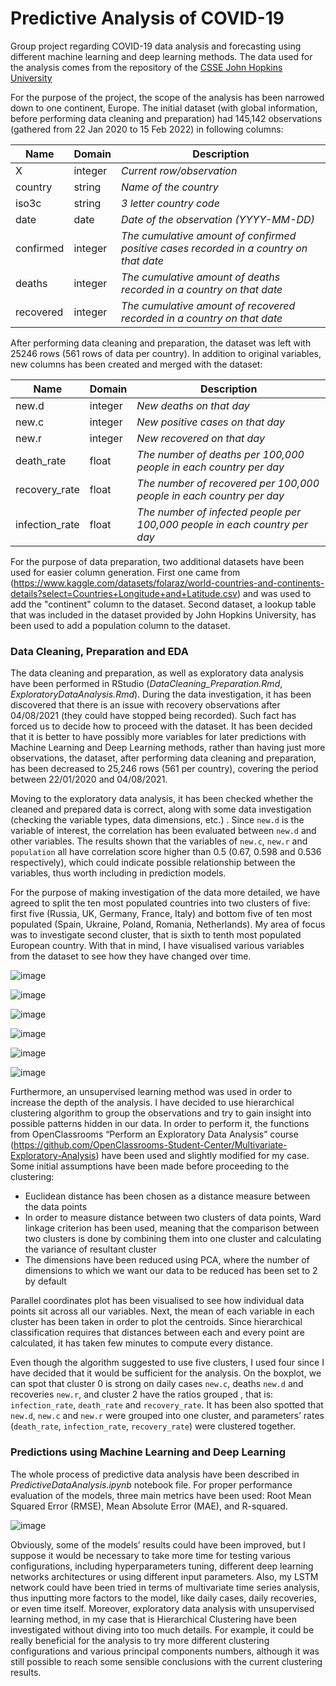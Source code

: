 # Predictive Analysis of COVID-19

Group project regarding COVID-19 data analysis and forecasting using different machine learning and deep learning methods. The data used for the analysis comes from the repository of the [CSSE John Hopkins University](https://github.com/CSSEGISandData/COVID-19) 

For the purpose of the project, the scope of the analysis has been narrowed down to one continent, Europe. The initial dataset (with global information, before performing data cleaning and preparation) had 145,142 observations (gathered from 22 Jan 2020 to 15 Feb 2022) in following columns:

| Name | Domain | Description |
|------|--------|-------------|
| X | integer | *Current row/observation* |
| country | string | *Name of the country* |
| iso3c | string | *3 letter country code* |
| date | date | *Date of the observation (YYYY-MM-DD)* |
| confirmed | integer | *The cumulative amount of confirmed positive cases recorded in a country on that date* |
| deaths | integer | *The cumulative amount of deaths recorded in a country on that date* |
| recovered | integer | *The cumulative amount of recovered recorded in a country on that date* |

After performing data cleaning and preparation, the dataset was left with 25246 rows (561 rows of data per country). In addition to original variables, new columns has been created and merged with the dataset:


| Name | Domain | Description |
|------|--------|-------------|
| new.d | integer | *New deaths on that day* |
| new.c | integer | *New positive cases on that day* |
| new.r | integer | *New recovered on that day* |
| death_rate | float | *The number of deaths per 100,000 people in each country per day* |
| recovery_rate | float | *The number of recovered per 100,000 people in each country per day* |
| infection_rate | float | *The number of infected people per 100,000 people in each country per day* |

For the purpose of data preparation, two additional datasets have been used for easier column generation. First one came from (https://www.kaggle.com/datasets/folaraz/world-countries-and-continents-details?select=Countries+Longitude+and+Latitude.csv) and was used to add the "continent" column to the dataset. 
Second dataset, a lookup table that was included in the dataset provided by John Hopkins University, has been used to add a population column to the dataset.


### Data Cleaning, Preparation and EDA
The data cleaning and preparation, as well as exploratory data analysis have been performed in RStudio (*DataCleaning_Preparation.Rmd*, *ExploratoryDataAnalysis.Rmd*).
During the data investigation, it has been discovered that there is an issue with recovery observations after 04/08/2021 (they could have stopped being recorded). Such fact has forced us to decide how to proceed with the dataset.
It has been decided that it is better to have possibly more variables for later predictions with Machine Learning and Deep Learning methods, rather than having just more
observations, the dataset, after performing data cleaning and preparation, has been decreased to 25,246 rows (561 per country), covering the period between 22/01/2020 and 04/08/2021.


Moving to the exploratory data analysis, it has been checked whether the cleaned and prepared data is correct, along with some data investigation (checking the variable types, data dimensions, etc.) . Since `new.d` is the variable of interest, the correlation has been evaluated between `new.d` and other
variables. The results shown that the variables of `new.c`, `new.r` and `population` all have correlation score higher than 0.5 (0.67, 0.598 and 0.536 respectively), which could indicate possible relationship between the variables, thus worth including in prediction models.

For the purpose of making investigation of the data more detailed, we have agreed to split the ten most populated countries into two clusters of five: first five (Russia, UK, Germany, France, Italy) and bottom five of ten most populated (Spain, Ukraine, Poland, Romania, Netherlands).
My area of focus was to investigate second cluster, that is sixth to tenth most populated European country. With that in mind, I have visualised various variables from the dataset to see how they have changed over time.

![image](https://user-images.githubusercontent.com/96207926/194916186-de228a5f-f2cc-406e-9d34-478d0d4f7028.png)

![image](https://user-images.githubusercontent.com/96207926/194916256-3c478dc9-716e-4c23-ad6f-2aae290b7c16.png)

![image](https://user-images.githubusercontent.com/96207926/194916319-7b3e73dd-5ea7-452d-8bd2-b3d056a4b068.png)

![image](https://user-images.githubusercontent.com/96207926/194916365-5aa950e8-6177-4ca0-b4a1-a82f132ca743.png)

![image](https://user-images.githubusercontent.com/96207926/194916408-aa752b86-b831-4030-a600-2dbb1a20c744.png)

![image](https://user-images.githubusercontent.com/96207926/194916435-e82848ed-4ac0-47b2-a2e9-cc57ff6b00e8.png)


Furthermore, an unsupervised learning method was used in order to increase
the depth of the analysis. I have decided to use hierarchical clustering algorithm to group the
observations and try to gain insight into possible patterns hidden in our data. In order to perform
it, the functions from OpenClassrooms “Perform an Exploratory Data Analysis” course
(https://github.com/OpenClassrooms-Student-Center/Multivariate-Exploratory-Analysis) have been
used and slightly modified for my case. Some initial assumptions have been made before proceeding to
the clustering:
- Euclidean distance has been chosen as a distance measure between the data points
- In order to measure distance between two clusters of data points, Ward linkage criterion has
been used, meaning that the comparison between two clusters is done by combining them into
one cluster and calculating the variance of resultant cluster
- The dimensions have been reduced using PCA, where the number of dimensions to which we
want our data to be reduced has been set to 2 by default

Parallel coordinates plot has been visualised to see how individual data points sit across all our variables. Next, the mean of each variable in each cluster has been taken in order to plot the centroids. Since hierarchical classification requires that distances between each and every point are calculated, it has taken few
minutes to compute every distance.

Even though the algorithm suggested to use five clusters, I used four since I have decided that it would be sufficient for the analysis. On the boxplot, we can spot that cluster 0 is strong on daily cases `new.c`, deaths `new.d` and recoveries `new.r`, and cluster 2 have the ratios grouped , that is: `infection_rate`, `death_rate` and `recovery_rate`. 
It has been also spotted that `new.d`, `new.c` and `new.r` were grouped into one cluster, and parameters’ rates (`death_rate`, `infection_rate`, `recovery_rate`) were clustered together. 

### Predictions using Machine Learning and Deep Learning
The whole process of predictive data analysis have been described in *PredictiveDataAnalysis.ipynb* notebook file.
For proper performance evaluation of the models, three main metrics have been used: Root Mean Squared Error (RMSE), Mean Absolute Error (MAE), and R-squared.

![image](https://user-images.githubusercontent.com/96207926/194923524-8952cf4c-d081-4cf1-ac85-560b1ded28a7.png)


Obviously, some of the models’ results could have been improved, but I suppose it would be necessary to take more time for testing various configurations, including hyperparameters tuning, different deep learning networks architectures or using different input parameters. Also, my LSTM network could have been tried in terms of multivariate time series analysis, thus inputting more factors to the model, like daily cases, daily recoveries, or even time itself. Moreover, exploratory data analysis with unsupervised learning method, in my case that is Hierarchical Clustering have been investigated without diving into too much details. For example, it could be really beneficial for the analysis to try more different clustering configurations and various principal components numbers, although it was still possible to
reach some sensible conclusions with the current clustering results.
